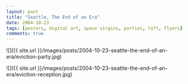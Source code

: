 ```yaml
---
layout: post
title: "Seattle, The End of an Era"
date: 2004-10-23
tags: [posters, digital art, space virgins, parties, loft, flyers]
comments: true
---
```

![]({{ site.url }}/images/posts/2004-10-23-seattle-the-end-of-an-era/eviction-party.jpg)

![]({{ site.url }}/images/posts/2004-10-23-seattle-the-end-of-an-era/eviction-reception.jpg)

